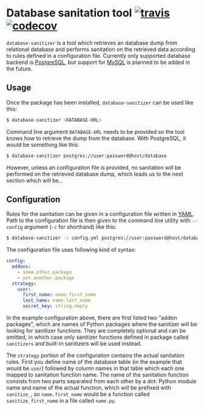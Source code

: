 # Database sanitation tool [![travis][travis-image]][travis-url] [![codecov][codecov-image]][codecov-url]

[travis-image]: https://travis-ci.org/andersinno/python-database-sanitizer.svg?branch=master
[travis-url]: https://travis-ci.org/andersinno/python-database-sanitizer
[codecov-image]: https://codecov.io/gh/andersinno/python-database-sanitizer/branch/master/graph/badge.svg
[codecov-url]: https://codecov.io/gh/andersinno/python-database-sanitizer

`database-sanitizer` is a tool which retrieves an database dump from
relational database and performs sanitation on the retrieved data
according to rules defined in a configuration file. Currently only
supported database backend is [PostgreSQL], but support for [MySQL] is
planned to be added in the future.

[PostgreSQL]: https://postgres.org
[MySQL]: https://mysql.com

## Usage

Once the package has been installed, `database-sanitizer` can be used
like this:

```bash
$ database-sanitizer <DATABASE-URL>
```

Command line argument `DATABASE-URL` needs to be provided so the tool
knows how to retrieve the dump from the database. With PostgreSQL, it
would be something like this:

```bash
$ database-sanitizer postgres://user:password@host/database
```

However, unless an configuration file is provided, no sanitation will be
performed on the retrieved database dump, which leads us to the next
section which will be...

## Configuration

Rules for the sanitation can be given in a configuration file written in
[YAML]. Path to the configuration file is then given to the command line
utility with `--config` argument (`-c` for shorthand) like this:

[YAML]: http://yaml.org

```bash
$ database-sanitizer -c config.yml postgres://user:password@host/database
```

The configuration file uses following kind of syntax:

```YAML
config:
  addons:
    - some.other.package
    - yet.another.package
  strategy:
    user:
      first_name: name.first_name
      last_name: name.last_name
      secret_key: string.empty
```

In the example configuration above, there are first listed two "addon
packages", which are names of Python packages where the sanitizer will
be looking for sanitizer functions. They are completely optional and can
be omitted, in which case only sanitizer functions defined in package
called `sanitizers` and built-in sanitizers will be used instead.

The `strategy` portion of the configuration contains the actual
sanitation rules. First you define name of the database table (in the
example that would be `user`) followed by column names in that table
which each one mapped to sanitation function name. The name of the
sanitation function consists from two parts separated from each other by
a dot: Python module name and name of the actual function, which will
be prefixed with `sanitize_`, so `name.first_name` would be a function
called `sanitize_first_name` in a file called `name.py`.

